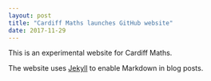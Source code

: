 ```yaml
---
layout: post
title: "Cardiff Maths launches GitHub website"
date: 2017-11-29
---
```


This is an experimental website for Cardiff Maths.

The website uses [Jekyll](http://jekyllrb.com) to enable Markdown in blog posts.
